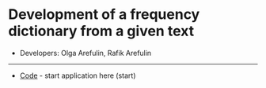 # Development of a frequency dictionary from a given text

 * Developers: Olga Arefulin, Rafik Arefulin
---
* [Code](./src/main/java/orma/dict) - start application here (start)